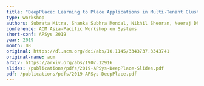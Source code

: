 ```yaml
---
title: "DeepPlace: Learning to Place Applications in Multi-Tenant Clusters"
type: workshop
authors: Subrata Mitra, Shanka Subhra Mondal, Nikhil Sheoran, Neeraj Dhake, Ravinder Nehra and Ramanuja Simha
conference: ACM Asia-Pacific Workshop on Systems
short-conf: APSys 2019
year: 2019
month: 08
original: https://dl.acm.org/doi/abs/10.1145/3343737.3343741
original-name: acm
arxiv: https://arxiv.org/abs/1907.12916
slides: /publications/pdfs/2019-APSys-DeepPlace-Slides.pdf
pdf: /publications/pdfs/2019-APSys-DeepPlace.pdf
---
```

